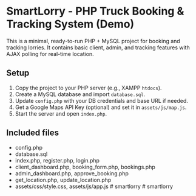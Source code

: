 # SmartLorry - PHP Truck Booking & Tracking System (Demo)

This is a minimal, ready-to-run PHP + MySQL project for booking and tracking lorries.
It contains basic client, admin, and tracking features with AJAX polling for real-time location.

## Setup

1. Copy the project to your PHP server (e.g., XAMPP `htdocs`).
2. Create a MySQL database and import `database.sql`.
3. Update `config.php` with your DB credentials and base URL if needed.
4. Get a Google Maps API Key (optional) and set it in `assets/js/map.js`.
5. Start the server and open `index.php`.

## Included files
- config.php
- database.sql
- index.php, register.php, login.php
- client_dashboard.php, booking_form.php, bookings.php
- admin_dashboard.php, approve_booking.php
- get_location.php, update_location.php
- assets/css/style.css, assets/js/app.js
#   s m a r t l o r r y  
 #   s m a r t l o r r y  
 
